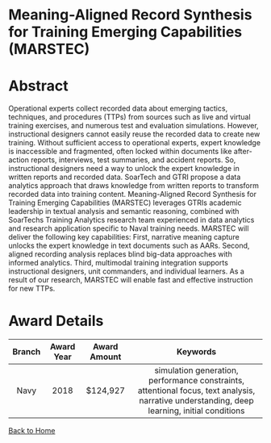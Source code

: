 
Meaning-Aligned Record Synthesis for Training Emerging Capabilities (MARSTEC)
=============================================================================

# Abstract


Operational experts collect recorded data about emerging tactics, techniques, and procedures (TTPs) from sources such as live and virtual training exercises, and numerous test and evaluation simulations. However, instructional designers cannot easily reuse the recorded data to create new training. Without sufficient access to operational experts, expert knowledge is inaccessible and fragmented, often locked within documents like after-action reports, interviews, test summaries, and accident reports. So, instructional designers need a way to unlock the expert knowledge in written reports and recorded data. SoarTech and GTRI propose a data analytics approach that draws knowledge from written reports to transform recorded data into training content. Meaning-Aligned Record Synthesis for Training Emerging Capabilities (MARSTEC) leverages GTRIs academic leadership in textual analysis and semantic reasoning, combined with SoarTechs Training Analytics research team experienced in data analytics and research application specific to Naval training needs. MARSTEC will deliver the following key capabilities: First, narrative meaning capture unlocks the expert knowledge in text documents such as AARs. Second, aligned recording analysis replaces blind big-data approaches with informed analytics. Third, multimodal training integration supports instructional designers, unit commanders, and individual learners. As a result of our research, MARSTEC will enable fast and effective instruction for new TTPs.  

# Award Details

|Branch|Award Year|Award Amount|Keywords|
| :---: | :---: | :---: | :---: |
|Navy|2018|$124,927|simulation generation, performance constraints, attentional focus, text analysis, narrative understanding, deep learning, initial conditions|
  
  


[Back to Home](https://github.com/chrischow/dod_sbir_awards/JH/#2000)